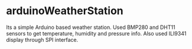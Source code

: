 # arduinoWeatherStation
Its a simple Arduino based weather station. Used BMP280 and DHT11 sensors to get temperature, humidity and pressure info. Also used ILI9341 display through SPI interface.
